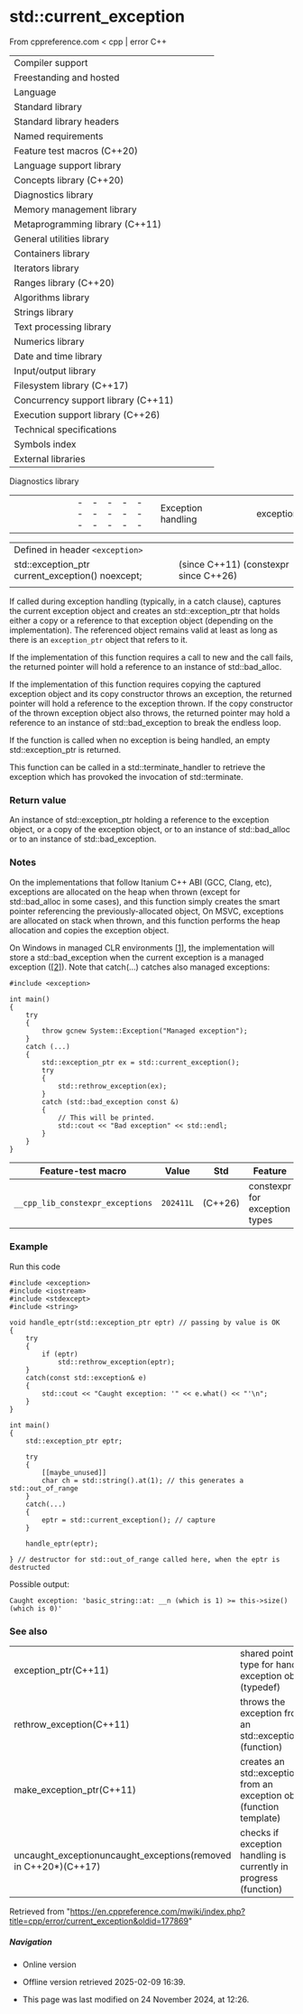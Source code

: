 # std::current_exception

From cppreference.com
< cpp‎ | error
C++

|  |  |  |  |  |
| --- | --- | --- | --- | --- |
| Compiler support | | | | |
| Freestanding and hosted | | | | |
| Language | | | | |
| Standard library | | | | |
| Standard library headers | | | | |
| Named requirements | | | | |
| Feature test macros (C++20) | | | | |
| Language support library | | | | |
| Concepts library (C++20) | | | | |
| Diagnostics library | | | | |
| Memory management library | | | | |
| Metaprogramming library (C++11) | | | | |
| General utilities library | | | | |
| Containers library | | | | |
| Iterators library | | | | |
| Ranges library (C++20) | | | | |
| Algorithms library | | | | |
| Strings library | | | | |
| Text processing library | | | | |
| Numerics library | | | | |
| Date and time library | | | | |
| Input/output library | | | | |
| Filesystem library (C++17) | | | | |
| Concurrency support library (C++11) | | | | |
| Execution support library (C++26) | | | | |
| Technical specifications | | | | |
| Symbols index | | | | |
| External libraries | | | | |

Diagnostics library

|  |  |  |  |  |  |  |  |  |  |  |  |  |  |  |  |  |  |  |  |  |  |  |  |  |  |  |  |  |  |  |  |  |  |  |  |  |  |  |  |  |  |  |  |  |  |  |  |  |  |  |  |  |  |  |  |  |  |  |  |  |  |  |  |  |  |  |  |  |  |  |  |  |  |  |  |  |  |  |  |  |  |  |  |  |  |  |  |  |  |  |  |  |  |  |  |  |  |  |  |  |  |  |  |  |  |  |  |  |  |  |  |  |  |  |  |  |  |  |  |  |  |  |  |  |  |  |  |  |  |  |  |  |  |  |  |  |  |  |  |  |  |  |  |  |  |  |  |  |  |  |  |  |  |  |  |  |  |  |  |  |  |  |  |  |  |  |  |  |  |  |  |  |  |  |  |  |  |  |  |  |  |  |  |  |  |  |  |  |  |  |  |  |  |  |  |  |  |  |  |  |  |  |  |  |  |  |  |  |  |  |  |  |  |  |  |  |  |  |  |  |  |  |  |  |  |  |  |  |  |  |  |  |  |  |  |  |  |  |  |  |  |  |  |  |  |  |  |  |  |  |  |  |  |  |  |  |
| --- | --- | --- | --- | --- | --- | --- | --- | --- | --- | --- | --- | --- | --- | --- | --- | --- | --- | --- | --- | --- | --- | --- | --- | --- | --- | --- | --- | --- | --- | --- | --- | --- | --- | --- | --- | --- | --- | --- | --- | --- | --- | --- | --- | --- | --- | --- | --- | --- | --- | --- | --- | --- | --- | --- | --- | --- | --- | --- | --- | --- | --- | --- | --- | --- | --- | --- | --- | --- | --- | --- | --- | --- | --- | --- | --- | --- | --- | --- | --- | --- | --- | --- | --- | --- | --- | --- | --- | --- | --- | --- | --- | --- | --- | --- | --- | --- | --- | --- | --- | --- | --- | --- | --- | --- | --- | --- | --- | --- | --- | --- | --- | --- | --- | --- | --- | --- | --- | --- | --- | --- | --- | --- | --- | --- | --- | --- | --- | --- | --- | --- | --- | --- | --- | --- | --- | --- | --- | --- | --- | --- | --- | --- | --- | --- | --- | --- | --- | --- | --- | --- | --- | --- | --- | --- | --- | --- | --- | --- | --- | --- | --- | --- | --- | --- | --- | --- | --- | --- | --- | --- | --- | --- | --- | --- | --- | --- | --- | --- | --- | --- | --- | --- | --- | --- | --- | --- | --- | --- | --- | --- | --- | --- | --- | --- | --- | --- | --- | --- | --- | --- | --- | --- | --- | --- | --- | --- | --- | --- | --- | --- | --- | --- | --- | --- | --- | --- | --- | --- | --- | --- | --- | --- | --- | --- | --- | --- | --- | --- | --- | --- | --- | --- | --- | --- | --- | --- | --- | --- | --- | --- | --- | --- | --- | --- | --- | --- | --- | --- | --- | --- | --- | --- | --- | --- | --- | --- |
| |  |  |  |  |  | | --- | --- | --- | --- | --- | | Exception handling | | | | | | exception | | | | | | uncaught_exceptionuncaught_exceptions(until C++20\*)(C++17) | | | | | | exception_ptr(C++11) | | | | | | make_exception_ptr(C++11) | | | | | | ****current_exception****(C++11) | | | | | | rethrow_exception(C++11) | | | | | | nested_exception(C++11) | | | | | | throw_with_nested(C++11) | | | | | | rethrow_if_nested(C++11) | | | | | | Exception handling failures | | | | | | terminate | | | | | | terminate_handler | | | | | | get_terminate(C++11) | | | | | | set_terminate | | | | | | bad_exception | | | | | | unexpected(until C++17\*) | | | | | | unexpected_handler(until C++17\*) | | | | | | get_unexpected(until C++17\*) | | | | | | set_unexpected(until C++17\*) | | | | | | Error numbers | | | | | | Error codes | | | | | | errno | | | | | | Assertions | | | | | | assert | | | | | | |  |  |  |  |  | | --- | --- | --- | --- | --- | | Exception categories | | | | | | logic_error | | | | | | invalid_argument | | | | | | domain_error | | | | | | length_error | | | | | | out_of_range | | | | | | runtime_error | | | | | | range_error | | | | | | overflow_error | | | | | | underflow_error | | | | | | tx_exception(TM TS) | | | | | | System error | | | | | | error_category(C++11) | | | | | | generic_category(C++11) | | | | | | system_category(C++11) | | | | | | error_condition(C++11) | | | | | | errc(C++11) | | | | | | error_code(C++11) | | | | | | system_error(C++11) | | | | | | Stacktrace | | | | | | stacktrace_entry(C++23) | | | | | | basic_stacktrace(C++23) | | | | | | Debugging support | | | | | | is_debugger_present(C++26) | | | | | | breakpoint_if_debugging(C++26) | | | | | | breakpoint(C++26) | | | | | |

|  |  |  |
| --- | --- | --- |
| Defined in header `<exception>` |  |  |
| std::exception_ptr current_exception() noexcept; |  | (since C++11)  (constexpr since C++26) |
|  |  |  |

If called during exception handling (typically, in a catch clause), captures the current exception object and creates an std::exception_ptr that holds either a copy or a reference to that exception object (depending on the implementation). The referenced object remains valid at least as long as there is an `exception_ptr` object that refers to it.

If the implementation of this function requires a call to new and the call fails, the returned pointer will hold a reference to an instance of std::bad_alloc.

If the implementation of this function requires copying the captured exception object and its copy constructor throws an exception, the returned pointer will hold a reference to the exception thrown. If the copy constructor of the thrown exception object also throws, the returned pointer may hold a reference to an instance of std::bad_exception to break the endless loop.

If the function is called when no exception is being handled, an empty std::exception_ptr is returned.

This function can be called in a std::terminate_handler to retrieve the exception which has provoked the invocation of std::terminate.

### Return value

An instance of std::exception_ptr holding a reference to the exception object, or a copy of the exception object, or to an instance of std::bad_alloc or to an instance of std::bad_exception.

### Notes

On the implementations that follow Itanium C++ ABI (GCC, Clang, etc), exceptions are allocated on the heap when thrown (except for std::bad_alloc in some cases), and this function simply creates the smart pointer referencing the previously-allocated object, On MSVC, exceptions are allocated on stack when thrown, and this function performs the heap allocation and copies the exception object.

On Windows in managed CLR environments [[1]](https://learn.microsoft.com/en-us/cpp/dotnet/exceptions-in-cpp-cli), the implementation will store a std::bad_exception when the current exception is a managed exception ([[2]](https://github.com/microsoft/STL/blob/65aab97a8e75e7ba409002e518ed799006dfb285/stl/src/excptptr.cpp#L367)). Note that catch(...) catches also managed exceptions:

```
#include <exception>
 
int main()
{
    try
    {
        throw gcnew System::Exception("Managed exception");
    }
    catch (...)
    {
        std::exception_ptr ex = std::current_exception();
        try
        {
            std::rethrow_exception(ex);
        }
        catch (std::bad_exception const &)
        {
            // This will be printed.
            std::cout << "Bad exception" << std::endl;
        }
    }
}

```

| Feature-test macro | Value | Std | Feature |
| --- | --- | --- | --- |
| `__cpp_lib_constexpr_exceptions` | `202411L` | (C++26) | constexpr for exception types |

### Example

Run this code

```
#include <exception>
#include <iostream>
#include <stdexcept>
#include <string>
 
void handle_eptr(std::exception_ptr eptr) // passing by value is OK
{
    try
    {
        if (eptr)
            std::rethrow_exception(eptr);
    }
    catch(const std::exception& e)
    {
        std::cout << "Caught exception: '" << e.what() << "'\n";
    }
}
 
int main()
{
    std::exception_ptr eptr;
 
    try
    {
        [[maybe_unused]]
        char ch = std::string().at(1); // this generates a std::out_of_range
    }
    catch(...)
    {
        eptr = std::current_exception(); // capture
    }
 
    handle_eptr(eptr);
 
} // destructor for std::out_of_range called here, when the eptr is destructed

```

Possible output:

```
Caught exception: 'basic_string::at: __n (which is 1) >= this->size() (which is 0)'

```

### See also

|  |  |
| --- | --- |
| exception_ptr(C++11) | shared pointer type for handling exception objects   (typedef) |
| rethrow_exception(C++11) | throws the exception from an std::exception_ptr   (function) |
| make_exception_ptr(C++11) | creates an std::exception_ptr from an exception object   (function template) |
| uncaught_exceptionuncaught_exceptions(removed in C++20\*)(C++17) | checks if exception handling is currently in progress   (function) |

Retrieved from "<https://en.cppreference.com/mwiki/index.php?title=cpp/error/current_exception&oldid=177869>"

##### Navigation

- Online version
- Offline version retrieved 2025-02-09 16:39.

- This page was last modified on 24 November 2024, at 12:26.